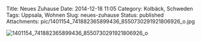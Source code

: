 Title: Neues Zuhause
Date: 2014-12-18 11:05
Category: Kolbäck, Schweden
Tags: Uppsala, Wohnen
Slug: neues-zuhause
Status: published
Attachments: pic/1401154_741882365899436_8550730291921806926_o.jpg

![1401154\_741882365899436\_8550730291921806926\_o](/pic/1401154_741882365899436_8550730291921806926_o-1024x581.jpg)


